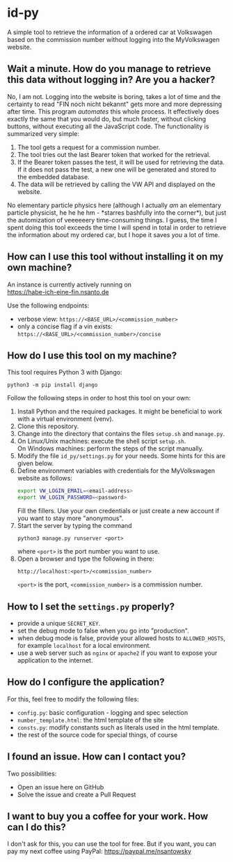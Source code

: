 # id-py
A simple tool to retrieve the information of a ordered car at Volkswagen based on the commission number without logging into the MyVolkswagen website.

## Wait a minute. How do you manage to retrieve this data without logging in? Are you a hacker?
No, I am not. Logging into the website is boring, takes a lot of time and the certainty to read "FIN noch nicht bekannt" gets more and more depressing after time. This program _automates_ this whole process. It effectively does exactly the same that you would do, but much faster, without clicking buttons, without executing all the JavaScript code. The functionality is summarized very simple:

1. The tool gets a request for a commission number.
2. The tool tries out the last Bearer token that worked for the retrieval.
3. If the Bearer token passes the test, it will be used for retrieving the data. If it does not pass the test, a new one will be generated and stored to the embedded database.
4. The data will be retrieved by calling the VW API and displayed on the website.

No elementary particle physics here (although I actually _am_ an elementary particle physicist, he he he hm - \*starres bashfully into the corner\*), but just the automization of veeeeeery time-consuming things. I guess, the time I spent doing this tool exceeds the time I will spend in total in order to retrieve the information about my ordered car, but I hope it saves _you_ a lot of time.


## How can I use this tool without installing it on my own machine?

An instance is currently actively running on  
https://habe-ich-eine-fin.nsanto.de

Use the following endpoints:
* verbose view: `https://<BASE_URL>/<commission_number>`
* only a concise flag if a vin exists: `https://<BASE_URL>/<commission_number>/concise`


## How do I use this tool on my machine?
This tool requires Python 3 with Django:
```
python3 -m pip install django
```
Follow the following steps in order to host this tool on your own:

1. Install Python and the required packages. It might be beneficial to work with a virtual environment (venv).
1. Clone this repository.
2. Change into the directory that contains the files `setup.sh` and `manage.py`.
3. On Linux/Unix machines: execute the shell script `setup.sh`.  
On Windows machines: perform the steps of the script manually.
1. Modify the file `id_py/settings.py` for your needs. Some hints for this are given below.
2. Define environment variables with credentials for the MyVolkswagen website as follows:
   ```bash
   export VW_LOGIN_EMAIL=<email-address>
   export VW_LOGIN_PASSWORD=<password>
   ```
   Fill the fillers. Use your own credentials or just create a new account if you want to stay more "anonymous".
3. Start the server by typing the command
    ```
    python3 manage.py runserver <port>
    ```
    where `<port>` is the port number you want to use.
4. Open a browser and type the following in there:
   ```
   http://localhost:<port>/<commission_number>
   ```
   `<port>` is the port, `<commission_number>` is a commission number.


## How to I set the `settings.py` properly?

* provide a unique `SECRET_KEY`.
* set the debug mode to false when you go into "production".
* when debug mode is false, provide your allowed hosts to `ALLOWED_HOSTS`, for example `localhost` for a local environment.
* use a web server such as `nginx` or `apache2` if you want to expose your application to the internet.


## How do I configure the application?

For this, feel free to modify the following files:
* `config.py`: basic configuration - logging and spec selection
* `number_template.html`: the html template of the site
* `consts.py`: modify constants such as literals used in the html template.
* the rest of the source code for special things, of course


## I found an issue. How can I contact you?

Two possibilities:
* Open an issue here on GitHub
* Solve the issue and create a Pull Request


## I want to buy you a coffee for your work. How can I do this?

I don't ask for this, you can use the tool for free. But if you want, you can pay my next coffee using PayPal: https://paypal.me/nsantowsky